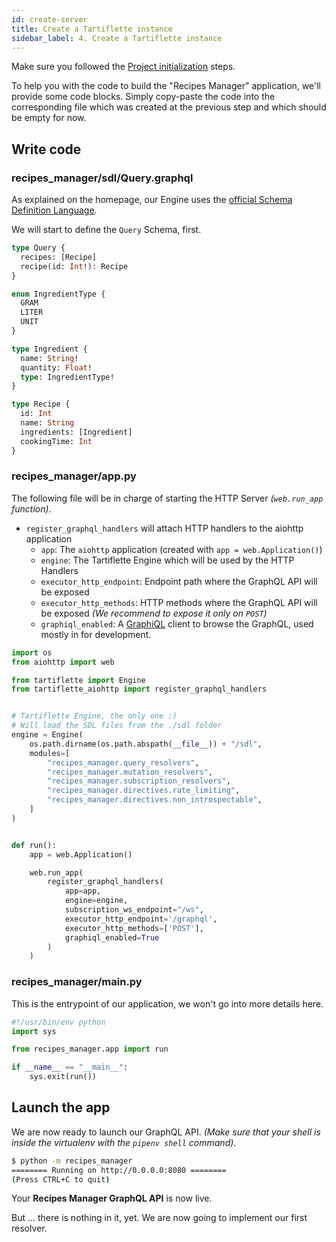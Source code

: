 ```yaml
---
id: create-server
title: Create a Tartiflette instance
sidebar_label: 4. Create a Tartiflette instance
---
```


Make sure you followed the [Project initialization](/docs/tutorial/install-tartiflette) steps.

To help you with the code to build the "Recipes Manager" application, we'll provide some code blocks. Simply copy-paste the code into the corresponding file which was created at the previous step and which should be empty for now.

## Write code

### **recipes_manager/sdl/Query.graphql**

As explained on the homepage, our Engine uses the [official Schema Definition Language](https://graphql.org/learn/schema/).

We will start to define the `Query` Schema, first.

```graphql
type Query {
  recipes: [Recipe]
  recipe(id: Int!): Recipe
}

enum IngredientType {
  GRAM
  LITER
  UNIT
}

type Ingredient {
  name: String!
  quantity: Float!
  type: IngredientType!
}

type Recipe {
  id: Int
  name: String
  ingredients: [Ingredient]
  cookingTime: Int
}
```

### **recipes_manager/app.py**

The following file will be in charge of starting the HTTP Server _(`web.run_app` function)_.

* `register_graphql_handlers` will attach HTTP handlers to the aiohttp application
  * `app`: The `aiohttp` application (created with `app = web.Application()`)
  * `engine`: The Tartiflette Engine which will be used by the HTTP Handlers
  * `executor_http_endpoint`: Endpoint path where the GraphQL API will be exposed
  * `executor_http_methods`: HTTP methods where the GraphQL API will be exposed _(We recommend to expose it only on `POST`)_
  * `graphiql_enabled`: A [GraphiQL](https://github.com/graphql/graphiql) client to browse the GraphQL, used mostly in for development.

```python
import os
from aiohttp import web

from tartiflette import Engine
from tartiflette_aiohttp import register_graphql_handlers


# Tartiflette Engine, the only one :)
# Will load the SDL files from the ./sdl folder
engine = Engine(
    os.path.dirname(os.path.abspath(__file__)) + "/sdl",
    modules=[
        "recipes_manager.query_resolvers",
        "recipes_manager.mutation_resolvers",
        "recipes_manager.subscription_resolvers",
        "recipes_manager.directives.rate_limiting",
        "recipes_manager.directives.non_introspectable",
    ]
)


def run():
    app = web.Application()

    web.run_app(
        register_graphql_handlers(
            app=app,
            engine=engine,
            subscription_ws_endpoint="/ws",
            executor_http_endpoint='/graphql',
            executor_http_methods=['POST'],
            graphiql_enabled=True
        )
    )
```

### **recipes_manager/__main__.py**

This is the entrypoint of our application, we won't go into more details here.

```python
#!/usr/bin/env python
import sys

from recipes_manager.app import run

if __name__ == "__main__":
    sys.exit(run())

```

## Launch the app

We are now ready to launch our GraphQL API. _(Make sure that your shell is inside the virtualenv with the `pipenv shell` command)_.

```bash
$ python -m recipes_manager
======== Running on http://0.0.0.0:8080 ========
(Press CTRL+C to quit)

```

Your **Recipes Manager GraphQL API** is now live.

But ... there is nothing in it, yet. We are now going to implement our first resolver.
